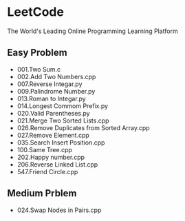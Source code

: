 # LeetCode
The World's Leading Online Programming Learning Platform
>
## Easy Problem
- 001.Two Sum.c
- 002.Add Two Numbers.cpp
- 007.Reverse Integar.py
- 009.Palindrome Number.py
- 013.Roman to Integar.py
- 014.Longest Commom Prefix.py
- 020.Valid Parentheses.py
- 021.Merge Two Sorted Lists.cpp
- 026.Remove Duplicates from Sorted Array.cpp
- 027.Remove Element.cpp
- 035.Search Insert Position.cpp
- 100.Same Tree.cpp
- 202.Happy number.cpp
- 206.Reverse Linked List.cpp
- 547.Friend Circle.cpp
>
## Medium Prblem
- 024.Swap Nodes in Pairs.cpp
